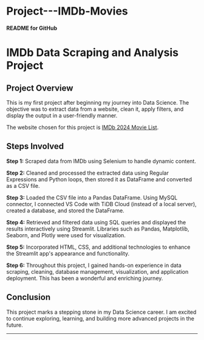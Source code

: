 # Project---IMDb-Movies
**README for GitHub**

# IMDb Data Scraping and Analysis Project

## Project Overview
This is my first project after beginning my journey into Data Science. The objective was to extract data from a website, clean it, apply filters, and display the output in a user-friendly manner.

The website chosen for this project is [IMDb 2024 Movie List](https://www.imdb.com/search/title/?title_type=feature&release_date=2024-01-01,2024-12-31).

## Steps Involved

**Step 1:** Scraped data from IMDb using Selenium to handle dynamic content.

**Step 2:** Cleaned and processed the extracted data using Regular Expressions and Python loops, then stored it as DataFrame and converted as a CSV file.

**Step 3:** Loaded the CSV file into a Pandas DataFrame. Using MySQL connector, I connected VS Code with TiDB Cloud (instead of a local server), created a database, and stored the DataFrame.

**Step 4:** Retrieved and filtered data using SQL queries and displayed the results interactively using Streamlit. Libraries such as Pandas, Matplotlib, Seaborn, and Plotly were used for visualization.

**Step 5:** Incorporated HTML, CSS, and additional technologies to enhance the Streamlit app's appearance and functionality.

**Step 6:** Throughout this project, I gained hands-on experience in data scraping, cleaning, database management, visualization, and application deployment. This has been a wonderful and enriching journey.

## Conclusion
This project marks a stepping stone in my Data Science career. I am excited to continue exploring, learning, and building more advanced projects in the future.

---




